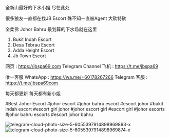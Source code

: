 全新山最好的下水小姐 尽在此处

很多狼友一直都在找JB Escort
殊不知一直被Agent 大砍特砍

全柔佛 Johor Bahru 最划算的下水场就在这里
1. Bukit Indah Escort
2. Desa Tebrau Escort
3. Adda Height Escort
4. Jb Town Escort

网页 : https://jbspa69.com
Telegram Channel 飞机 : https://t.me/jbspa69

唯一客服
WhatsApp :
https://wa.me/+60178267266
Telegram 客服 :
https://t.me/jbspa69com

每天都更新 每天都有新小姐

#Best Johor Escort
#johor escort
#johor bahru escort
#escort johor
#bukit indah escort
#escort girl johor
#johor escort girl
#escort girl
#johor escorts
#johor bahru escorts
#escort johor bahru


![telegram-cloud-photo-size-5-6055397914898969893-x](https://github.com/Jbescort/jbspa69/assets/136110555/5ada14a7-b5a7-448e-87f8-33a91140cdba)
![telegram-cloud-photo-size-5-6055397914898969874-x](https://github.com/Jbescort/jbspa69/assets/136110555/ffe5c644-8313-429e-964c-07c1fe5c1e29)
